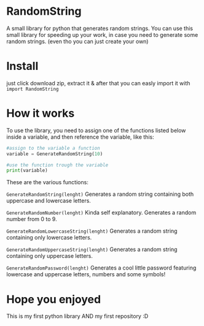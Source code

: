# RandomString
A small library for python that generates random strings.
You can use this small library for speeding up your work, in case you need to generate some random strings.
(even tho you can just create your own)


# Install

just click download zip, extract it & after that you can easly import it with ``` import RandomString ```

# How it works

To use the library, you need to assign one of the functions listed below inside a variable, and then reference the variable, like this:
```py
#assign to the variable a function
variable = GenerateRandomString(10)

#use the function trough the variable
print(variable)
```
These are the various functions:

``` GenerateRandomString(lenght) ```
Generates a random string containing both uppercase and lowercase letters.

``` GenerateRandomNumber(lenght) ```
Kinda self explanatory. Generates a random number from 0 to 9.

``` GenerateRandomLowercaseString(lenght) ```
Generates a random string containing only lowercase letters.


``` GenerateRandomUppercaseString(lenght) ```
Generates a random string containing only uppercase letters.

```GenerateRandomPassword(lenght)```
Generates a cool little password featuring lowercase and uppercase letters, numbers and some symbols!

# Hope you enjoyed
This is my first python library AND my first repository :D
